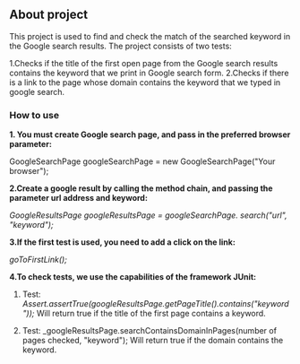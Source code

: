 ## About project
This project is used to find and check the match of the searched keyword in the Google search results.
The project consists of two tests:

1.Checks if the title of the first open page from the Google search results contains the keyword that we print in Google search form.
2.Checks if there is a link to the page whose domain contains the keyword that we typed in google search.

### How to use
**1. You must create Google search page, and pass in the preferred browser parameter:**
   
GoogleSearchPage googleSearchPage = new GoogleSearchPage("Your browser");

**2.Create a google result by calling the method chain, and passing the parameter url address and keyword:**

_GoogleResultsPage googleResultsPage = googleSearchPage.
search("url", "keyword");_

**3.If the first test is used, you need to add a click on the link:**

_goToFirstLink();_

**4.To check tests, we use the capabilities of the framework JUnit:**

1. Test:
   _Assert.assertTrue(googleResultsPage.getPageTitle().contains("keyword"));_
   Will return true if the title of the first page contains a keyword.

2. Test:
   _googleResultsPage.searchContainsDomainInPages(number of pages checked, "keyword");
   Will return true if the domain contains the keyword.
   